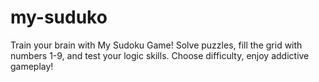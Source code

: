 # my-suduko
Train your brain with My Sudoku Game! Solve puzzles, fill the grid with numbers 1-9, and test your logic skills. Choose difficulty, enjoy addictive gameplay!
